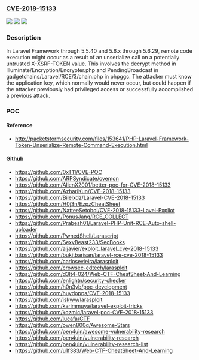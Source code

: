 ### [CVE-2018-15133](https://cve.mitre.org/cgi-bin/cvename.cgi?name=CVE-2018-15133)
![](https://img.shields.io/static/v1?label=Product&message=n%2Fa&color=blue)
![](https://img.shields.io/static/v1?label=Version&message=n%2Fa&color=blue)
![](https://img.shields.io/static/v1?label=Vulnerability&message=n%2Fa&color=brighgreen)

### Description

In Laravel Framework through 5.5.40 and 5.6.x through 5.6.29, remote code execution might occur as a result of an unserialize call on a potentially untrusted X-XSRF-TOKEN value. This involves the decrypt method in Illuminate/Encryption/Encrypter.php and PendingBroadcast in gadgetchains/Laravel/RCE/3/chain.php in phpggc. The attacker must know the application key, which normally would never occur, but could happen if the attacker previously had privileged access or successfully accomplished a previous attack.

### POC

#### Reference
- http://packetstormsecurity.com/files/153641/PHP-Laravel-Framework-Token-Unserialize-Remote-Command-Execution.html

#### Github
- https://github.com/0xT11/CVE-POC
- https://github.com/ARPSyndicate/cvemon
- https://github.com/AlienX2001/better-poc-for-CVE-2018-15133
- https://github.com/AzhariKun/CVE-2018-15133
- https://github.com/Bilelxdz/Laravel-CVE-2018-15133
- https://github.com/H0j3n/EzpzCheatSheet
- https://github.com/NatteeSetobol/CVE-2018-15133-Lavel-Expliot
- https://github.com/PonusJang/RCE_COLLECT
- https://github.com/Prabesh01/Laravel-PHP-Unit-RCE-Auto-shell-uploader
- https://github.com/PwnedShell/Larascript
- https://github.com/SexyBeast233/SecBooks
- https://github.com/aljavier/exploit_laravel_cve-2018-15133
- https://github.com/bukitbarisan/laravel-rce-cve-2018-15133
- https://github.com/carlosevieira/larasploit
- https://github.com/crowsec-edtech/larasploit
- https://github.com/d3lt4-024/Web-CTF-CheatSheet-And-Learning
- https://github.com/enlightn/security-checker
- https://github.com/h0n3yb/poc-development
- https://github.com/huydoppa/CVE-2018-15133
- https://github.com/iskww/larasploit
- https://github.com/karimmuya/laravel-exploit-tricks
- https://github.com/kozmic/laravel-poc-CVE-2018-15133
- https://github.com/lucafa/CTF
- https://github.com/owen800q/Awesome-Stars
- https://github.com/pen4uin/awesome-vulnerability-research
- https://github.com/pen4uin/vulnerability-research
- https://github.com/pen4uin/vulnerability-research-list
- https://github.com/u1f383/Web-CTF-CheatSheet-And-Learning

